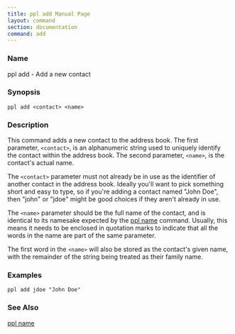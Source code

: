 ```yaml
---
title: ppl add Manual Page
layout: command
section: documentation
command: add
---
```


### Name

ppl add - Add a new contact

### Synopsis

    ppl add <contact> <name>

### Description

This command adds a new contact to the address book. The first parameter,
`<contact>`, is an alphanumeric string used to uniquely identify the contact
within the address book. The second parameter, `<name>`, is the contact's actual
name.

The `<contact>` parameter must not already be in use as the identifier of
another contact in the address book. Ideally you'll want to pick something short
and easy to type, so if you're adding a contact named "John Doe", then "john" or
"jdoe" might be good choices if they aren't already in use.

The `<name>` parameter should be the full name of the contact, and is identical
to its namesake expected by the [ppl name](../name) command.  Usually, this
means it needs to be enclosed in quotation marks to indicate that all the words
in the name are part of the same parameter. 

The first word in the `<name>` will also be stored as the contact's given name,
with the remainder of the string being treated as their family name.

### Examples

    ppl add jdoe "John Doe"

### See Also

[ppl name](../name)

